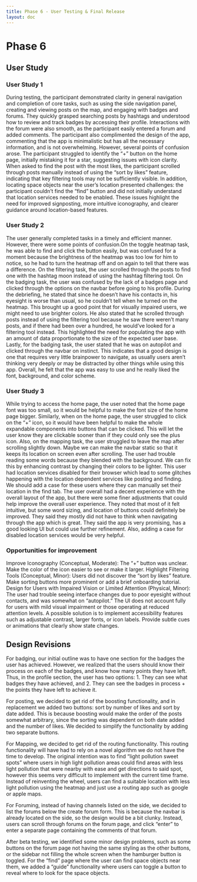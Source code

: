 ```yaml
---
title: Phase 6 - User Testing & Final Release
layout: doc
---
```


# Phase 6

## User Study

### User Study 1
During testing, the participant demonstrated clarity in general navigation and completion of core tasks, such as using the side navigation panel, creating and viewing posts on the map, and engaging with badges and forums. They quickly grasped searching posts by hashtags and understood how to review and track badges by accessing their profile. Interactions with the forum were also smooth, as the participant easily entered a forum and added comments. The participant also complimented the design of the app, commenting that the app is minimalistic but has all the necessary information, and is not overwhelming.
However, several points of confusion arose. The participant struggled to identify the “+” button on the home page, initially mistaking it for a star, suggesting issues with icon clarity. When asked to find the post with the most likes, the participant scrolled through posts manually instead of using the “sort by likes” feature, indicating that key filtering tools may not be sufficiently visible. In addition, locating space objects near the user’s location presented challenges: the participant couldn’t find the “find” button and did not initially understand that location services needed to be enabled. These issues highlight the need for improved signposting, more intuitive iconography, and clearer guidance around location-based features.
### User Study 2
The user generally completed tasks in a timely and efficient manner. However, there were some points of confusion.On the toggle heatmap task, he was able to find and click the button easily, but was confused for a moment because the brightness of the heatmap was too low for him to notice, so he had to turn the heatmap off and on again to tell that there was a difference. On the filtering task, the user scrolled through the posts to find one with the hashtag moon instead of using the hashtag filtering tool. On the badging task, the user was confused by the lack of a badges page and clicked through the options on the navbar before going to his profile.
During the debriefing, he stated that since he doesn’t have his contacts in, his eyesight is worse than usual, so he couldn’t tell when he turned on the heatmap. This brought up a good point that for visually impaired users, we might need to use brighter colors. He also stated that he scrolled through posts instead of using the filtering tool because he saw there weren’t many posts, and if there had been over a hundred, he would’ve looked for a filtering tool instead. This highlighted the need for populating the app with an amount of data proportionate to the size of the expected user base. Lastly, for the badging task, the user stated that he was on autopilot and clicked through the navbar on instinct. This indicates that a good design is one that requires very little brainpower to navigate, as usually users aren’t thinking very deeply or may be distracted by other things while using this app. Overall, he felt that the app was easy to use and he really liked the font, background, and color scheme.

### User Study 3
While trying to access the home page, the user noted that the home page font was too small, so it would be helpful to make the font size of the home page bigger. Similarly, when on the home page, the user struggled to click on the “+” icon, so it would have been helpful to make the whole expandable components into buttons that can be clicked. This will let the user know they are clickable sooner than if they could only see the plus icon. Also, on the mapping task, the user struggled to leave the map after scrolling slightly down. Maybe we can make the navbar static so that it keeps its location on screen even after scrolling. The user had trouble reading some words because they blended with the background. We can fix this by enhancing contrast by changing their colors to be lighter. This user had location services disabled for their browser which lead to some glitches happening with the location dependent services like posting and finding. We should add a case for these users where they can manually set their location in the find tab.
The user overall had a decent experience with the overall layout of the app, but there were some finer adjustments that could help improve the overall user experience. They noted that most of it felt intuitive, but some word sizing, and location of buttons could definitely be improved. They said they mostly did not have to think when navigating through the app which is great. They said the app is very promising, has a good looking UI but could use further refinement. Also, adding a case for disabled location services would be very helpful.  

### Opportunities for improvement
Improve Iconography (Conceptual, Moderate): The “+” button was unclear. Make the color of the icon easier to see or make it larger. 
Highlight Filtering Tools (Conceptual, Minor): Users did not discover the “sort by likes” feature. Make sorting buttons more prominent or add a brief onboarding tutorial.
Design for Users with Impaired Vision or Limited Attention (Physical, Minor): The user had trouble seeing interface changes due to poor eyesight without contacts, and was somewhat on “autopilot.” The UI does not account fully for users with mild visual impairment or those operating at reduced attention levels. A possible solution is to implement accessibility features such as adjustable contrast, larger fonts, or icon labels. Provide subtle cues or animations that clearly show state changes.


## Design Revisions

For badging, our initial outline was to have one section for the badges the user has achieved. However, we realized that the users should know their process on each of the badges, and know how many points they have left. Thus, in the profile section, the user has two options: 1. They can see what badges they have achieved, and 2. They can see the badges in process + the points they have left to achieve it.

For posting, we decided to get rid of the boosting functionality, and in replacement we added two buttons: sort by number of likes and sort by date added. This is because boosting would make the order of the posts somewhat arbitrary, since the sorting was dependent on both date added and the number of likes. We decided to simplify the functionality by adding two separate buttons.

For Mapping, we decided to get rid of the routing functionality. This routing functionality will have had to rely on a novel algorithm we do not have the time to develop. The original intention was to find “light pollution sweet spots” where users in high light pollution areas could find areas with less light pollution that were nearby with ease and get directions to said spot, however this seems very difficult to implement with the current time frame. Instead of reinventing the wheel, users can find a suitable location with less light pollution using the heatmap and just use a routing app such as google or apple maps.

For Foruming, instead of having channels listed on the side, we decided to list the forums below the create forum form. This is because the navbar is already located on the side, so the design would be a bit clunky. Instead, users can scroll through forums on the forum page, and click “enter” to enter a separate page containing the comments of that forum.

After beta testing, we identified some minor design problems, such as some buttons on the forum page not having the same styling as the other buttons, or the sidebar not filling the whole screen when the hamburger button is toggled. For the “find” page where the user can find space objects near them, we added a “guide” functionality where users can toggle a button to reveal where to look for the space objects.
